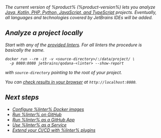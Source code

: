 [//]: # (title: Getting started)

<var name="linter" value="Qodana"/>

The current version of %product% (%product-version%) lets you analyze 
<a href="supported-technologies.md">Java, Kotlin, PHP, Python, JavaScript, and TypeScript</a> projects. Eventually, all 
languages and technologies covered by JetBrains IDEs will be added.

## Analyze a project locally

Start with any of the [provided linters](supported-technologies.md). For all linters the procedure is basically the same.

```shell
docker run --rm -it -v <source-directory>/:/data/project/ \ 
  -p 8080:8080 jetbrains/qodana-<linter> --show-report
```

with `source-directory` pointing to the root of your project.

You can [check results in your browser](html-report.md) at `http://localhost:8080`.


## Next steps

 - <a href="docker-images.md">Configure %linter% Docker images</a>
 - <a href="github-actions.md">Run %linter% on GitHub</a>
 - <a href="qodana-github-application.md">Run %linter% as a GitHub App</a>
 - <a href="service.md">Use %linter% as a Service</a>
 - <a href="ci.md">Extend your CI/CD with %linter% plugins</a>

 